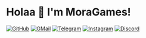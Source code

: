 # Holaa 👋 I'm MoraGames!
[![GitHub](https://img.shields.io/badge/GitHub-100000?style=for-the-badge&logo=github&logoColor=white)](https://github.com/MoraGames)
[![GMail](https://img.shields.io/badge/Gmail-D14836?style=for-the-badge&logo=gmail&logoColor=white)](https://mail.google.com/mail/?view=cm&source=mailto&to=a.morandi18@campus.unimib.it)
[![Telegram](https://img.shields.io/badge/Telegram-2CA5E0?style=for-the-badge&logo=telegram&logoColor=white
)](https://t.me/MoraGames)
[![Instagram](https://img.shields.io/badge/Instagram-E4405F?style=for-the-badge&logo=instagram&logoColor=white
)]()
[![Discord](https://img.shields.io/badge/Discord-5865F2?style=for-the-badge&logo=discord&logoColor=white
)](https://discordapp.com/users/MoraGames#9086)

<!--
**MoraGames-UniMiB/MoraGames-UniMiB** is a ✨ _special_ ✨ repository because its `README.md` (this file) appears on your GitHub profile.

Here are some ideas to get you started:

- 🔭 I’m currently working on ...
- 🌱 I’m currently learning ...
- 👯 I’m looking to collaborate on ...
- 🤔 I’m looking for help with ...
- 💬 Ask me about ...
- 📫 How to reach me: ...
- 😄 Pronouns: ...
- ⚡ Fun fact: ...
-->
